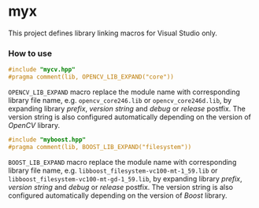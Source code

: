 myx
====

This project defines  library linking macros for Visual Studio only.

### How to use

```cpp
#include "mycv.hpp"
#pragma comment(lib, OPENCV_LIB_EXPAND("core"))
```

`OPENCV_LIB_EXPAND` macro replace the module name with corresponding
library file name, e.g. `opencv_core246.lib` or `opencv_core246d.lib`, by
expanding library *prefix*, *version string* and *debug* or *release* postfix.
The version string is also configured automatically depending on the 
version of *OpenCV* library.

```cpp
#include "myboost.hpp"
#pragma comment(lib, BOOST_LIB_EXPAND("filesystem"))
```

`BOOST_LIB_EXPAND` macro replace the module name with corresponding
library file name, e.g. `libboost_filesystem-vc100-mt-1_59.lib` or `libboost_filesystem-vc100-mt-gd-1_59.lib`, by
expanding library *prefix*, *version string* and *debug* or *release* postfix.
The version string is also configured automatically depending on the 
version of *Boost* library.
